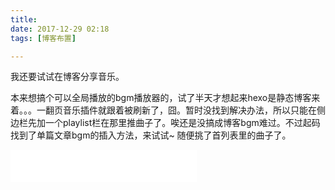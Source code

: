 ```yaml
---
title: 
date: 2017-12-29 02:18
tags: [博客布置]

---
```


我还要试试在博客分享音乐。

本来想搞个可以全局播放的bgm播放器的，试了半天才想起来hexo是静态博客来着。。。一翻页音乐插件就跟着被刷新了，囧。暂时没找到解决办法，所以只能在侧边栏先加一个playlist栏在那里推曲子了。唉还是没搞成博客bgm难过。不过起码找到了单篇文章bgm的插入方法，来试试~ 随便挑了首列表里的曲子了。

<!-- more -->

<iframe frameborder="no" border="0" marginwidth="0" marginheight="0" width=298 height=52 src="//music.163.com/outchain/player?type=2&id=445450723&auto=1&height=32"></iframe>